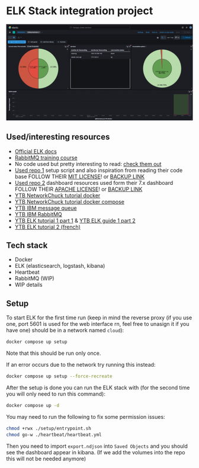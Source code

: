 # ELK Stack integration project

![Dashboard](image.png)

## Used/interesting resources

-   [Official ELK docs](https://www.elastic.co/guide/index.html)
-   [RabbitMQ training course](https://training.cloudamqp.com/)
-   No code used but pretty interesting to read: [check them out](https://github.com/Jardelpz/events_savior?tab=readme-ov-file)
-   [Used repo 1](https://github.com/deviantony/docker-elk) setup script and also inspiration from reading their code base FOLLOW THEIR [MIT LICENSE](https://github.com/deviantony/docker-elk/blob/main/LICENSE)! or [BACKUP LINK](./LICENSE1.txt)
-   [Used repo 2](https://github.com/elastic/uptime-contrib) dashboard resources used form their 7.x dashboard FOLLOW THEIR [APACHE LICENSE](https://github.com/elastic/uptime-contrib/blob/master/LICENSE)! or [BACKUP LINK](./LICENSE2.txt)
-   [YTB NetworkChuck tutorial docker](https://www.youtube.com/watch?v=eGz9DS-aIeY)
-   [YTB NetworkChuck tutorial docker compose](https://www.youtube.com/watch?v=DM65_JyGxCo)
-   [YTB IBM message queue](https://www.youtube.com/watch?v=xErwDaOc-Gs)
-   [YTB IBM RabbitMQ](https://www.youtube.com/watch?v=7rkeORD4jSw)
-   [YTB ELK tutorial 1 part 1](https://www.youtube.com/watch?v=MB94whqmSKI) & [YTB ELK guide 1 part 2](https://www.youtube.com/watch?v=JcGIFmkg1bE)
-   [YTB ELK tutorial 2 (french)](https://www.youtube.com/watch?v=S5MyeD8ysxA)

## Tech stack

-   Docker
-   ELK (elasticsearch, logstash, kibana)
-   Heartbeat
-   RabbitMQ (WIP)
-   WIP details

<!-- old version:
to setup ELK: Setup keys via:
docker exec -it <elastic_id> bash
cd bin
elasticsearch-create-enrollment-token --scope kibana
copy paste the token into the webui

docker exec -it <kibana_id> bash
cd bin
./kibana-verification-code
copy paste the verification code into the webui -->

## Setup

To start ELK for the first time run (keep in mind the reverse proxy (if you use one, port 5601 is used for the web interface rn, feel free to unasign it if you have one) should be in a network named `cloud`):

```bash
docker compose up setup
```

Note that this should be run only once.

If an error occurs due to the network try running this instead:

```bash
docker compose up setup --force-recreate
```

After the setup is done you can run the ELK stack with (for the second time you will only need to run this command):

```bash
docker compose up -d
```

You may need to run the following to fix some permission issues:

```bash
chmod +rwx ./setup/entrypoint.sh
chmod go-w ./heartbeat/heartbeat.yml
```

Then you need to import `export.ndjson` into `Saved Objects` and you should see the dashboard appear in kibana. (If we add the volumes into the repo this will not be needed anymore)
